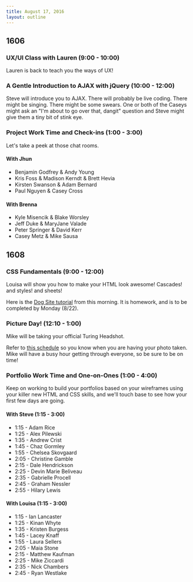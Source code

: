 ```yaml
---
title: August 17, 2016
layout: outline
---
```


## 1606

### UX/UI Class with Lauren (9:00 - 10:00)

Lauren is back to teach you the ways of UX!

### A Gentle Introduction to AJAX with jQuery (10:00 - 12:00)

Steve will introduce you to AJAX. There will probably be live coding. There might be singing. There might be some swears. One or both of the Caseys might ask an "I'm about to go over that, dangit" question and Steve might give them a tiny bit of stink eye.

### Project Work Time and Check-ins (1:00 - 3:00)

Let's take a peek at those chat rooms.

#### With Jhun
* Benjamin Godfrey & Andy Young
* Kris Foss & Madison Kerndt & Brett Hevia
* Kirsten Swanson & Adam Bernard
* Paul Nguyen & Casey Cross

#### With Brenna
* Kyle Misencik & Blake Worsley
* Jeff Duke & MaryJane Valade
* Peter Springer & David Kerr
* Casey Metz & Mike Sausa

## 1608

### CSS Fundamentals (9:00 - 12:00)

Louisa will show you how to make your HTML look awesome! Cascades! and styles! and sheets!

Here is the [Dog Site tutorial](https://github.com/turingschool-examples/introductory-static-site) from this morning. It is homework, and is to be completed by Monday (8/22).

### Picture Day! (12:10 - 1:00)

Mike will be taking your official Turing Headshot.

Refer to [this schedule](https://docs.google.com/spreadsheets/d/12gShkvOLoS80E6NGRcmoL8UMQFIX88L4rKsfjzj6LDo/edit?usp=sharing) so you know when you are having your photo taken. Mike will have a busy hour getting through everyone, so be sure to be on time!

### Portfolio Work Time and One-on-Ones (1:00 - 4:00)

Keep on working to build your portfolios based on your wireframes using your killer new HTML and CSS skills, and we'll touch base to see how your first few days are going.

#### With Steve (1:15 - 3:00)

- 1:15 - Adam Rice
- 1:25 - Alex Pilewski
- 1:35 - Andrew Crist
- 1:45 - Chaz Gormley
- 1:55 - Chelsea Skovgaard
- 2:05 - Christine Gamble
- 2:15 - Dale Hendrickson
- 2:25 - Devin Marie Beliveau
- 2:35 - Gabrielle Procell
- 2:45 - Graham Nessler
- 2:55 - Hilary Lewis

#### With Louisa (1:15 - 3:00)
- 1:15 - Ian Lancaster
- 1:25 - Kinan Whyte
- 1:35 - Kristen Burgess
- 1:45 - Lacey Knaff
- 1:55 - Laura Sellers
- 2:05 - Maia Stone
- 2:15 - Matthew Kaufman
- 2:25 - Mike Ziccardi
- 2:35 - Nick Chambers
- 2:45 - Ryan Westlake
